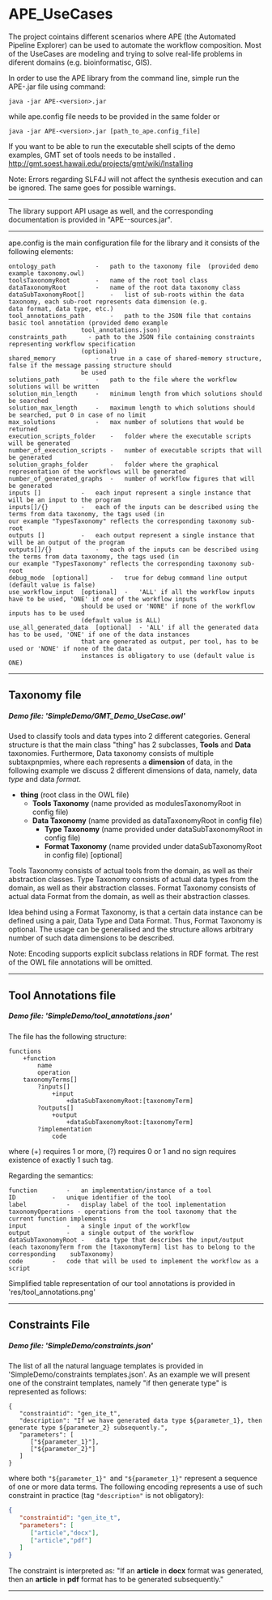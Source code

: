
# APE_UseCases

The project cointains different scenarios where APE (the Automated Pipeline Explorer) can be used to automate the workflow composition. Most of the UseCases are modeling and trying to solve real-life problems in diferent domains (e.g. bioinformatisc, GIS).

In order to use the APE library from the command line, simple run the APE-<version>.jar file using command:

    java -jar APE-<version>.jar

while ape.config file needs to be provided in the same folder or 

    java -jar APE-<version>.jar [path_to_ape.config_file]

If you want to be able to run the executable shell scipts of the demo examples, GMT set of tools needs to be installed .
http://gmt.soest.hawaii.edu/projects/gmt/wiki/Installing

Note: 
Errors regarding SLF4J will not affect the synthesis execution and can be ignored. The same goes for possible warnings.
_______________________________________________________________________________________________________________________________________________

The library support API usage as well, and the corresponding documentation is provided in "APE-<version>-sources.jar".

_______________________________________________________________________________________________________________________________________________

ape.config is the main configuration file for the library and it consists of the following elements:

	ontology_path 			- 	path to the taxonomy file  (provided demo example taxonomy.owl)
	toolsTaxonomyRoot		-	name of the root tool class
	dataTaxonomyRoot		-	name of the root data taxonomy class
	dataSubTaxonomyRoot[]		-	list of sub-roots within the data taxonomy, each sub-root represents data dimension (e.g. 							data format, data type, etc.)
	tool_annotations_path		-	path to the JSON file that contains basic tool annotation (provided demo example
						tool_annotations.json)
	constraints_path	  -	path to the JSON file containing constraints representing workflow specification 
						(optional)
	shared_memory			-	true in a case of shared-memory structure, false if the message passing structure should 
 						be used
	solutions_path			-	path to the file where the workflow solutions will be written
	solution_min_length		-	minimum length from which solutions should be searched
	solution_max_length		-	maximum length to which solutions should be searched, put 0 in case of no limit
	max_solutions			-	max number of solutions that would be returned
	execution_scripts_folder	-	folder where the executable scripts will be generated
	number_of_execution_scripts	-	number of executable scripts that will be generated
	solution_graphs_folder		-	folder where the graphical representation of the workflows will be generated
	number_of_generated_graphs	-	number of workflow figures that will be generated
	inputs []			-	each input represent a single instance that will be an input to the program
	inputs[]/{}			-	each of the inputs can be described using the terms from data taxonomy, the tags used (in 							our example "TypesTaxonomy" reflects the corresponding taxonomy sub-root
	outputs	[]			-	each output represent a single instance that will be an output of the program
	outputs[]/{}			-	each of the inputs can be described using the terms from data taxonomy, the tags used (in 							our example "TypesTaxonomy" reflects the corresponding taxonomy sub-root
	debug_mode  [optional]		-	true for debug command line output (default value is false)
	use_workflow_input  [optional]	- 	'ALL' if all the workflow inputs have to be used, 'ONE' if one of the workflow inputs
						should be used or 'NONE' if none of the workflow inputs has to be used 
						(default value is ALL)
	use_all_generated_data  [optional]	- 'ALL' if all the generated data has to be used, 'ONE' if one of the data instances 
						that are generated as output, per tool, has to be used or 'NONE' if none of the data
						instances is obligatory to use (default value is ONE)
_______________________________________________________________________________________________________________________________________________


##  Taxonomy file

##### Demo file: 'SimpleDemo/GMT_Demo_UseCase.owl'

Used to classify tools and data types into 2 different categories. General structure is that the main class "thing" has 2 subclasses, **Tools** and **Data** taxonomies. Furthermore, Data taxonomy consists of multiple subtaxpnpmies, where each represents a **dimension** of data, in the following example we discuss 2 different dimensions of data, namely, data *type* and data *format*.
- **thing** (root class in the OWL file)
  - **Tools Taxonomy** (name provided as modulesTaxonomyRoot in config file)
  - **Data Taxonomy** (name provided as dataTaxonomyRoot in config file)
     -  **Type Taxonomy** (name provided under dataSubTaxonomyRoot in config file)
     - **Format Taxonomy** (name provided under dataSubTaxonomyRoot in config file) [optional]

Tools Taxonomy consists of actual tools from the domain, as well as their abstraction classes.
Type Taxonomy consists of actual data types from the domain, as well as their abstraction classes.
Format Taxonomy consists of actual data Format from the domain, as well as their abstraction classes.

Idea behind using a Format Taxonomy, is that a certain data instance can be defined using a pair, Data Type and Data Format. Thus, Format Taxonomy is optional. The usage can be generalised and the structure allows arbitrary number of such data dimensions to be described.


Note:
Encoding supports explicit subclass relations in RDF format. The rest of the OWL file annotations will be omitted.


_______________________________________________________________________________________________________________________________________________

## Tool Annotations file

##### Demo file: 'SimpleDemo/tool_annotations.json'
The file has the following structure:

    functions
    	+function
    		name
    		operation
        taxonomyTerms[]
    		?inputs[]
    			+input
    				+dataSubTaxonomyRoot:[taxonomyTerm]
    		?outputs[]
    			+output
    				+dataSubTaxonomyRoot:[taxonomyTerm]
    		?implementation
    			code

where (+) requires 1 or more, (?) requires 0 or 1 and no sign requires existence of exactly 1 such tag.

Regarding the semantics:

    function		-	an implementation/instance of a tool
    ID			-	unique identifier of the tool
    label			-	display label of the tool implementation
    taxonomyOperations - operations from the tool taxonomy that the current function implements
    input			-	a single input of the workflow
    output			-	a single output of the workflow
    dataSubTaxonomyRoot	-	data type that describes the input/output (each taxonomyTerm from the [taxonomyTerm] list has to belong to the corresponding 	subTaxonomy)
    code		-	code that will be used to implement the workflow as a script

Simplified table representation of our tool annotations is provided in 'res/tool_annotations.png'
_______________________________________________________________________________________________________________________________________________

## Constraints File

##### Demo file: 'SimpleDemo/constraints.json'

The list of all the natural language templates is provided in 'SimpleDemo/constraints templates.json'. As an example we will present one of the constraint templates, namely "if then generate type" is represented as follows:

	{
	   "constraintid": "gen_ite_t",
	   "description": "If we have generated data type ${parameter_1}, then generate type ${parameter_2} subsequently.",
	   "parameters": [
		  ["${parameter_1}"],
		  ["${parameter_2}"]
	   ]
	}

where both `"${parameter_1}" `and `"${parameter_1}"` represent a sequence of one or more data terms. The following encoding represents a use of such constraint in practice (tag `"description"` is not obligatory):

```json
{
   "constraintid": "gen_ite_t",
   "parameters": [
      ["article","docx"],
      ["article","pdf"]
   ]
}
```
The constraint is interpreted as: 
"If an **article** in **docx** format was generated, then an **article** in **pdf** format has to be generated subsequently."


_______________________________________________________________________________________________________________________________________________

